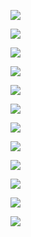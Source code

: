 ![](Pasted%20image%2020250219154613.png)

![](Pasted%20image%2020250219155022.png)

![](Pasted%20image%2020250219155333.png)

![](Pasted%20image%2020250219160114.png)

![](Pasted%20image%2020250219161911.png)

![](Pasted%20image%2020250219161611.png)

![](Pasted%20image%2020250220160713.png)

![](Pasted%20image%2020250220164527.png)

![](Pasted%20image%2020250220165038.png)

![](Pasted%20image%2020250220165330.png)

![](Pasted%20image%2020250220165453.png)

![](Pasted%20image%2020250220165803.png)
